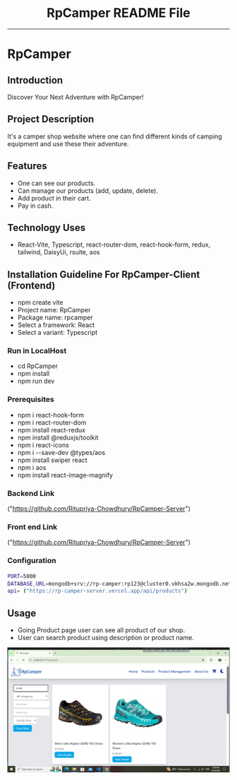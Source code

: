 
<div align="center">
  <h1>RpCamper README File</h1>
</div>

---

# RpCamper

## Introduction

Discover Your Next Adventure with RpCamper!

## Project Description

It's a camper shop website where one can find different kinds of camping equipment and use these their adventure.

## Features
- One can see our products.
- Can manage our products (add, update, delete).
- Add product in their cart.
- Pay in cash.




## Technology Uses

- React-Vite, Typescript, react-router-dom, react-hook-form, redux, tailwind, DaisyUi, rsuite, aos

## Installation Guideline For RpCamper-Client (Frontend)
- npm create vite
- Project name: RpCamper
- Package name: rpcamper
- Select a framework: React
- Select a variant: Typescript

### Run in LocalHost
- cd RpCamper
- npm install
- npm run dev

### Prerequisites
- npm i react-hook-form
- npm i react-router-dom
- npm install react-redux
- npm install @reduxjs/toolkit
- npm i react-icons
- npm i --save-dev @types/aos
- npm install swiper react
- npm i aos
- npm install react-image-magnify

### Backend Link
("https://github.com/Ritupriya-Chowdhury/RpCamper-Server")
### Front end Link
("https://github.com/Ritupriya-Chowdhury/RpCamper-Server")

### Configuration

   ```bash
 PORT=5000
 DATABASE_URL=mongodb+srv://rp-camper:rp123@cluster0.vkhsa2w.mongodb.net/RpCamper?retryWrites=true&w=majority&appName=Cluster0
 api= ("https://rp-camper-server.vercel.app/api/products")

   ```


## Usage
- Going Product page user can see all product of our shop.
- User can search product using description or product name.
<img src='./src/assets/readme/Screenshot (16).png'>
